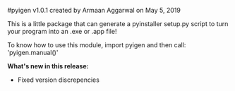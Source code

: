 #pyigen 
v1.0.1 created by Armaan Aggarwal on May 5, 2019 

This is a little package that can generate a pyinstaller setup.py script to 
turn your program into an .exe or .app file! 

To know how to use this module, import pyigen and then call: 'pyigen.manual()' 

**What's new in this release:**
- Fixed version discrepencies 
